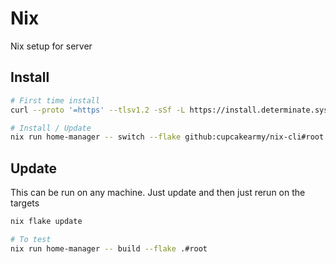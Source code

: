 # Nix

Nix setup for server

## Install

```bash
# First time install
curl --proto '=https' --tlsv1.2 -sSf -L https://install.determinate.systems/nix | sh -s -- install --determinate

# Install / Update
nix run home-manager -- switch --flake github:cupcakearmy/nix-cli#root -b bkp
```

## Update

This can be run on any machine. Just update and then just rerun on the targets

```bash
nix flake update

# To test
nix run home-manager -- build --flake .#root
```

```

```
